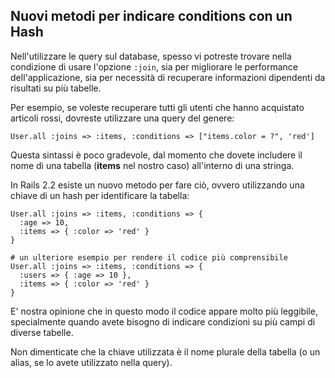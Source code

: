 ## Nuovi metodi per indicare conditions con un Hash

Nell'utilizzare le query sul database, spesso vi potreste trovare nella condizione di usare l'opzione `:join`, sia per migliorare le performance dell'applicazione, sia per necessità di recuperare informazioni dipendenti da risultati su più tabelle.

Per esempio, se voleste recuperare tutti gli utenti che hanno acquistato articoli rossi, dovreste utilizzare una query del genere:

	User.all :joins => :items, :conditions => ["items.color = ?", 'red']

Questa sintassi è poco gradevole, dal momento che dovete includere il nome di una tabella (**items** nel nostro caso) all'interno di una stringa.

In Rails 2.2 esiste un nuovo metodo per fare ciò, ovvero utilizzando una chiave di un hash per identificare la tabella:

	User.all :joins => :items, :conditions => {
	  :age => 10,
	  :items => { :color => 'red' }
	}

	# un ulteriore esempio per rendere il codice più comprensibile
	User.all :joins => :items, :conditions => {
	  :users => { :age => 10 },
	  :items => { :color => 'red' }
	}

E' nostra opinione che in questo modo il codice appare molto più leggibile, specialmente quando avete bisogno di indicare condizioni su più campi di diverse tabelle.

Non dimenticate che la chiave utilizzata è il nome plurale della tabella (o un alias, se lo avete utilizzato nella query).
